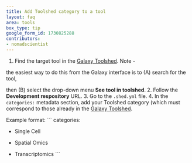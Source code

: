 ```yaml
---
title: Add Toolshed category to a tool
layout: faq
area: tools
box_type: tip
google_form_id: 1730825288
contributors:
- nomadscientist
---
```

1. Find the target tool in the [Galaxy Toolshed](https://toolshed.g2.bx.psu.edu/repository). Note -

the easiest way to do this from the Galaxy interface is to (A) search for the tool,

then (B) select the drop-down menu **See tool in toolshed**. 2. Follow the **Development respository** URL. 3. Go to the `.shed.yml` file. 4. In the `categories:` metadata section, add your Toolshed category (which must correspond to those already in the [Galaxy Toolshed](https://toolshed.g2.bx.psu.edu/repository).

Example format: ``` categories:

 - Single Cell

 - Spatial Omics

 - Transcriptomics ```
